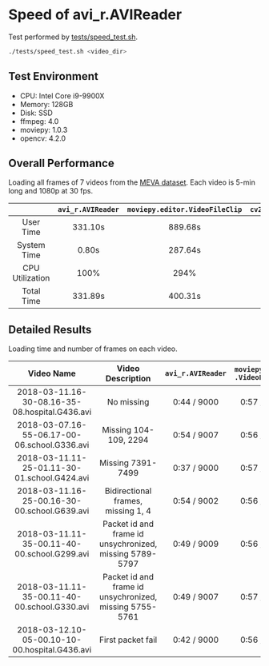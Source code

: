 # Speed of avi_r.AVIReader

Test performed by [tests/speed_test.sh](../tests/speed_test.sh).

```sh
./tests/speed_test.sh <video_dir>
```

## Test Environment

- CPU: Intel Core i9-9900X
- Memory: 128GB
- Disk: SSD
- ffmpeg: 4.0
- moviepy: 1.0.3
- opencv: 4.2.0

## Overall Performance

Loading all frames of 7 videos from the [MEVA dataset](http://mevadata.org). Each video is 5-min long and 1080p at 30 fps.

|                 | `avi_r.AVIReader` | `moviepy.editor.VideoFileClip` | `cv2.VideoCapture` |
| :-------------: | :---------------: | :-----------------------------: | :----------------: |
|    User Time    |      331.10s      |             889.68s             |      807.88s       |
|   System Time   |       0.80s       |             287.64s             |       5.88s        |
| CPU Utilization |       100%        |              294%               |        270%        |
|   Total Time    |      331.89s      |             400.31s             |      300.46s       |

## Detailed Results

Loading time and number of frames on each video.

|                   Video Name                   |                    Video Description                    | `avi_r.AVIReader` | `moviepy.editor .VideoFileClip` | `cv2.VideoCapture` |
| :--------------------------------------------: | :-----------------------------------------------------: | :---------------: | :-----------------------------: | :----------------: |
| 2018-03-11.16-30-08.16-35-08.hospital.G436.avi |                       No missing                        |    0:44 / 9000    |           0:57 / 9000           |    0:26 / 9000     |
|  2018-03-07.16-55-06.17-00-06.school.G336.avi  |                  Missing 104-109, 2294                  |    0:54 / 9007    |           0:56 / 9007           |  0:26  / **8980**  |
|  2018-03-11.11-25-01.11-30-01.school.G424.avi  |                    Missing 7391-7499                    |    0:37 / 9000    |           0:57 / 9000           |  1:32  / **8880**  |
|  2018-03-11.16-25-00.16-30-00.school.G639.avi  |           Bidirectional frames, missing 1, 4            |    0:54 / 9002    |           0:56 / 9002           |  0:26 / **8989**   |
|  2018-03-11.11-35-00.11-40-00.school.G299.avi  | Packet id and frame id unsychronized, missing 5789-5797 |    0:49 / 9009    |           0:56 / 9009           |  0:27 / **8989**   |
|  2018-03-11.11-35-00.11-40-00.school.G330.avi  | Packet id and frame id unsychronized, missing 5755-5761 |    0:49 / 9007    |           0:57 / 9007           |  1:14 / **8985**   |
| 2018-03-12.10-05-00.10-10-00.hospital.G436.avi |                    First packet fail                    |    0:42 / 9000    |           0:56 / 9000           |    0:26 / 9000     |
